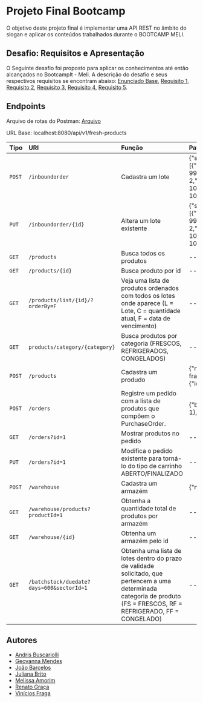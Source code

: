 # Projeto Final Bootcamp

O objetivo deste projeto final é implementar uma API REST no âmbito do slogan e aplicar
os conteúdos trabalhados durante o BOOTCAMP MELI.


## Desafio: Requisitos e Apresentação
O Seguinte desafio foi proposto para aplicar os conhecimentos até então alcançados no BootcampIt - Meli. A descrição do desafio e seus respectivos requisitos se encontram abaixo: [Enunciado Base](https://github.com/buskari/projeto-integrador/blob/develop/requisitos/Enunciado%20Base.pdf), [Requisito 1](https://github.com/buskari/projeto-integrador/blob/develop/requisitos/Requisito_1.pdf),  [Requisito 2](https://github.com/buskari/projeto-integrador/blob/develop/requisitos/Requisito_2.pdf), [Requisito 3](https://github.com/buskari/projeto-integrador/blob/develop/requisitos/Requisito_3.pdf), [Requisito 4](https://github.com/buskari/projeto-integrador/blob/develop/requisitos/Requisito_4.pdf), [Requisito 5](https://github.com/buskari/projeto-integrador/blob/develop/requisitos/Requisito_5.pdf).




## Endpoints
Arquivo de rotas do Postman: [Arquivo](https://)

URL Base: localhost:8080/api/v1/fresh-products

| Tipo   | URI       | Função    | Payload |
| :---------- | :--------- | :----------------------- |:------------------- |
| `POST` | `/inboundorder` | Cadastra um lote | {"sector":{"sectorCode":1,"warehouseCode":1},"batchStock":[{"initialQuantity":100,"currentQuantity": 99,"initialTemperature":2,"currentTemperature": 2,"manufacturingDate":"2022-10-10","manufacturingTime":"20:20:20","dueDate": "2025-10-10","productId": 1}]}|
| `PUT` | `/inboundorder/{id}` | Altera um lote existente | {"sector":{"sectorCode":1,"warehouseCode":1},"batchStock":[{"initialQuantity":100,"currentQuantity": 99,"initialTemperature":2,"currentTemperature": 2,"manufacturingDate":"2022-10-10","manufacturingTime":"20:20:20","dueDate": "2025-10-10","productId": 1}]}|
| `GET` | `/products` | Busca todos os produtos | --|
| `GET` | `/products/{id}` | Busca produto por id | --|
| `GET` | `/products/list/{id}/?orderBy=F` | Veja uma lista de produtos ordenados com todos os lotes onde aparece (L = Lote, C = quantidade atual, F = data de vencimento)| --|
| `GET` | `products/category/{category}` | Busca produtos por categoria (FRESCOS, REFRIGERADOS, CONGELADOS) | --|
| `POST` | `/products` | Cadastra um produdo |{"name":"Asinha de frango","volume":10,"price":11.0,"category":"FRESCOS","seller":{"id": 1}}|
| `POST` | `/orders` | Registre um pedido com a lista de produtos que compõem o PurchaseOrder. |{"buyer":{"id":1},"status": "aberto","cart":[{"products":{"id": 1},"quantity": 5}]}|
| `GET` | `/orders?id=1` | Mostrar produtos no pedido | --|
| `PUT` | `/orders?id=1` | Modifica o pedido existente para torná-lo do tipo de carrinho ABERTO/FINALIZADO | --|
| `POST` | `/warehouse` | Cadastra um armazém |{"name": "embu","regiao": "Zona Sul SP"}|
| `GET` | `/warehouse/products?productId=1` | Obtenha a quantidade total de produtos por armazém | --|
| `GET` | `/warehouse/{id}` | Obtenha um armazém pelo id|-- |
| `GET` | `/batchstock/duedate?days=600&sectorId=1` | Obtenha uma lista de lotes dentro do prazo de validade solicitado, que pertencem a uma determinada categoria de produto (FS = FRESCOS, RF = REFRIGERADO, FF = CONGELADO)|-- |




## Autores

- [Andris Buscariolli](https://github.com/buskari)
- [Geovanna Mendes](https://github.com/GeovannaSMendes)
- [João Barcelos](https://github.com/jbcoutinho)
- [Juliana Brito](https://github.com/Juliana27)
- [Melissa Amorim](https://github.com/amorimmel)
- [Renato Graça](https://github.com/renatograca)
- [Vinícios Fraga](https://github.com/itIsV)
